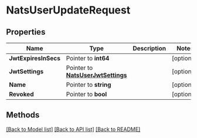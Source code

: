 # NatsUserUpdateRequest

## Properties

Name | Type | Description | Notes
------------ | ------------- | ------------- | -------------
**JwtExpiresInSecs** | Pointer to **int64** |  | [optional] 
**JwtSettings** | Pointer to [**NatsUserJwtSettings**](NatsUserJwtSettings.md) |  | [optional] 
**Name** | Pointer to **string** |  | [optional] 
**Revoked** | Pointer to **bool** |  | [optional] 

## Methods


[[Back to Model list]](../README.md#documentation-for-models) [[Back to API list]](../README.md#documentation-for-api-endpoints) [[Back to README]](../README.md)


